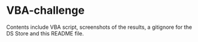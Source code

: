 # VBA-challenge
Contents include VBA script, screenshots of the results, a gitignore for the DS Store and this README file. 
